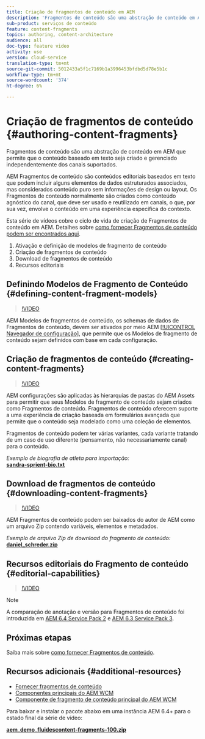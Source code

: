 ```yaml
---
title: Criação de fragmentos de conteúdo em AEM
description: 'Fragmentos de conteúdo são uma abstração de conteúdo em AEM que permite que o conteúdo baseado em texto seja criado e gerenciado independentemente dos canais suportados. '
sub-product: serviços de conteúdo
feature: content-fragments
topics: authoring, content-architecture
audience: all
doc-type: feature video
activity: use
version: cloud-service
translation-type: tm+mt
source-git-commit: 5012433a5f1c7169b1a3996453bfdbd5d78e5b1c
workflow-type: tm+mt
source-wordcount: '374'
ht-degree: 6%

---
```



# Criação de fragmentos de conteúdo {#authoring-content-fragments}

Fragmentos de conteúdo são uma abstração de conteúdo em AEM que permite que o conteúdo baseado em texto seja criado e gerenciado independentemente dos canais suportados.

AEM Fragmentos de conteúdo são conteúdos editoriais baseados em texto que podem incluir alguns elementos de dados estruturados associados, mas considerados conteúdo puro sem informações de design ou layout. Os Fragmentos de conteúdo normalmente são criados como conteúdo agnóstico do canal, que deve ser usado e reutilizado em canais, o que, por sua vez, envolve o conteúdo em uma experiência específica do contexto.

Esta série de vídeos cobre o ciclo de vida de criação de Fragmentos de conteúdo em AEM. Detalhes sobre [como fornecer Fragmentos de conteúdo podem ser encontrados aqui](content-fragments-delivery-feature-video-use.md).

1. Ativação e definição de modelos de fragmento de conteúdo
2. Criação de fragmentos de conteúdo
3. Download de fragmentos de conteúdo
4. Recursos editoriais

## Definindo Modelos de Fragmento de Conteúdo {#defining-content-fragment-models}

>[!VIDEO](https://video.tv.adobe.com/v/22452/?quality=12&learn=on)

AEM Modelos de fragmentos de conteúdo, os schemas de dados de Fragmentos de conteúdo, devem ser ativados por meio AEM [[!UICONTROL Navegador de configuração]](https://docs.adobe.com/content/help/en/experience-manager-cloud-service/implementing/developing/configurations.html), que permite que os Modelos de fragmento de conteúdo sejam definidos com base em cada configuração.

## Criação de fragmentos de conteúdo {#creating-content-fragments}

>[!VIDEO](https://video.tv.adobe.com/v/22451/?quality=12&learn=on)

AEM configurações são aplicadas às hierarquias de pastas do AEM Assets para permitir que seus Modelos de fragmento de conteúdo sejam criados como Fragmentos de conteúdo. Fragmentos de conteúdo oferecem suporte a uma experiência de criação baseada em formulários avançada que permite que o conteúdo seja modelado como uma coleção de elementos.

Fragmentos de conteúdo podem ter várias variantes, cada variante tratando de um caso de uso diferente (pensamento, não necessariamente canal) para o conteúdo.

*Exemplo de biografia de atleta para importação:*\
**[sandra-sprient-bio.txt](assets/sandra-sprient-bio.txt)**

## Download de fragmentos de conteúdo {#downloading-content-fragments}

>[!VIDEO](https://video.tv.adobe.com/v/22450/?quality=12&learn=on)

AEM Fragmentos de conteúdo podem ser baixados do autor de AEM como um arquivo Zip contendo variáveis, elementos e metadados.

*Exemplo de arquivo Zip de download do fragmento de conteúdo:*\
**[daniel_schreder.zip](assets/daniel_schreder.zip)**

## Recursos editoriais do Fragmento de conteúdo {#editorial-capabilities}

>[!VIDEO](https://video.tv.adobe.com/v/25891/?quality=12&learn=on)

>[!NOTE]
>
> A comparação de anotação e versão para Fragmentos de conteúdo foi introduzida em [AEM 6.4 Service Pack 2](https://helpx.adobe.com/br/experience-manager/aem-releases-updates.html) e [AEM 6.3 Service Pack 3](https://helpx.adobe.com/experience-manager/6-3/release-notes/sp3-release-notes.html).

## Próximas etapas

Saiba mais sobre [como fornecer Fragmentos de conteúdo](content-fragments-delivery-feature-video-use.md).

## Recursos adicionais {#additional-resources}

* [Fornecer fragmentos de conteúdo](content-fragments-delivery-feature-video-use.md)
* [Componentes principais do AEM WCM](https://docs.adobe.com/content/help/pt-BR/experience-manager-core-components/using/introduction.html)
* [Componente de fragmento de conteúdo principal do AEM WCM](https://docs.adobe.com/content/help/pt-BR/experience-manager-core-components/using/components/content-fragment-component.html)

Para baixar e instalar o pacote abaixo em uma instância AEM 6.4+ para o estado final da série de vídeo:

**[aem_demo_fluidescontent-fragments-100.zip](assets/aem_demo_fluid-experiencescontent-fragments-100.zip)**
